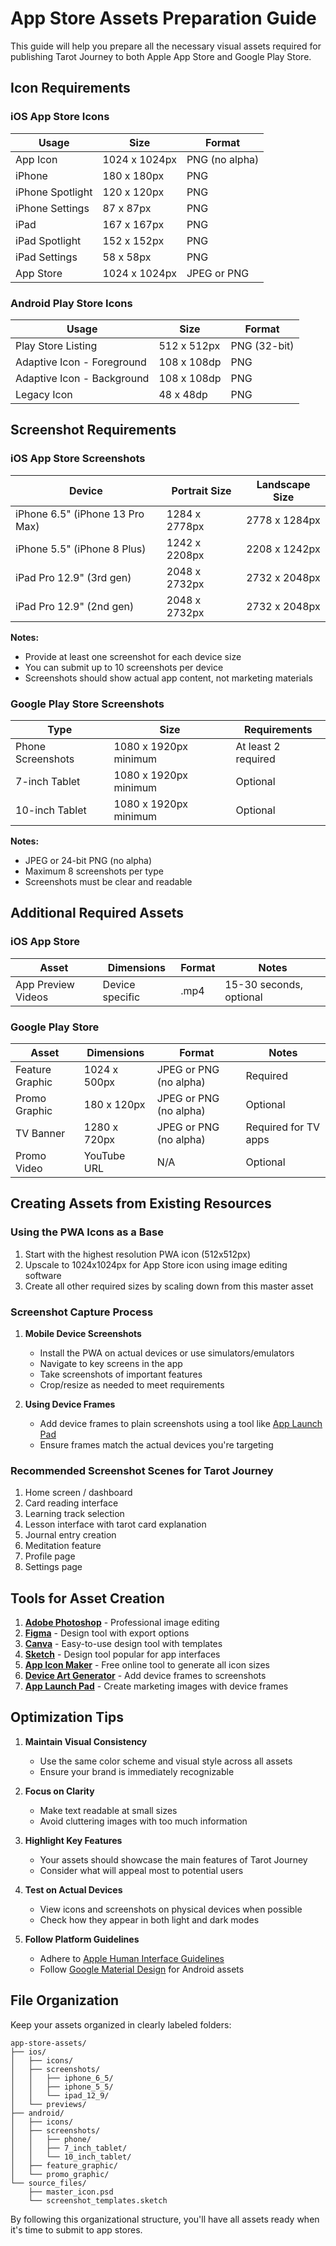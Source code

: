# App Store Assets Preparation Guide

This guide will help you prepare all the necessary visual assets required for publishing Tarot Journey to both Apple App Store and Google Play Store.

## Icon Requirements

### iOS App Store Icons

| Usage | Size | Format |
|-------|------|--------|
| App Icon | 1024 x 1024px | PNG (no alpha) |
| iPhone | 180 x 180px | PNG |
| iPhone Spotlight | 120 x 120px | PNG |
| iPhone Settings | 87 x 87px | PNG |
| iPad | 167 x 167px | PNG |
| iPad Spotlight | 152 x 152px | PNG |
| iPad Settings | 58 x 58px | PNG |
| App Store | 1024 x 1024px | JPEG or PNG |

### Android Play Store Icons

| Usage | Size | Format |
|-------|------|--------|
| Play Store Listing | 512 x 512px | PNG (32-bit) |
| Adaptive Icon - Foreground | 108 x 108dp | PNG |
| Adaptive Icon - Background | 108 x 108dp | PNG |
| Legacy Icon | 48 x 48dp | PNG |

## Screenshot Requirements

### iOS App Store Screenshots

| Device | Portrait Size | Landscape Size |
|--------|---------------|---------------|
| iPhone 6.5" (iPhone 13 Pro Max) | 1284 x 2778px | 2778 x 1284px |
| iPhone 5.5" (iPhone 8 Plus) | 1242 x 2208px | 2208 x 1242px |
| iPad Pro 12.9" (3rd gen) | 2048 x 2732px | 2732 x 2048px |
| iPad Pro 12.9" (2nd gen) | 2048 x 2732px | 2732 x 2048px |

**Notes:**
- Provide at least one screenshot for each device size
- You can submit up to 10 screenshots per device
- Screenshots should show actual app content, not marketing materials

### Google Play Store Screenshots

| Type | Size | Requirements |
|------|------|--------------|
| Phone Screenshots | 1080 x 1920px minimum | At least 2 required |
| 7-inch Tablet | 1080 x 1920px minimum | Optional |
| 10-inch Tablet | 1080 x 1920px minimum | Optional |

**Notes:**
- JPEG or 24-bit PNG (no alpha)
- Maximum 8 screenshots per type
- Screenshots must be clear and readable

## Additional Required Assets

### iOS App Store

| Asset | Dimensions | Format | Notes |
|-------|------------|--------|-------|
| App Preview Videos | Device specific | .mp4 | 15-30 seconds, optional |

### Google Play Store

| Asset | Dimensions | Format | Notes |
|-------|------------|--------|-------|
| Feature Graphic | 1024 x 500px | JPEG or PNG (no alpha) | Required |
| Promo Graphic | 180 x 120px | JPEG or PNG (no alpha) | Optional |
| TV Banner | 1280 x 720px | JPEG or PNG (no alpha) | Required for TV apps |
| Promo Video | YouTube URL | N/A | Optional |

## Creating Assets from Existing Resources

### Using the PWA Icons as a Base

1. Start with the highest resolution PWA icon (512x512px)
2. Upscale to 1024x1024px for App Store icon using image editing software
3. Create all other required sizes by scaling down from this master asset

### Screenshot Capture Process

1. **Mobile Device Screenshots**
   - Install the PWA on actual devices or use simulators/emulators
   - Navigate to key screens in the app
   - Take screenshots of important features
   - Crop/resize as needed to meet requirements

2. **Using Device Frames**
   - Add device frames to plain screenshots using a tool like [App Launch Pad](https://theapplaunchpad.com/)
   - Ensure frames match the actual devices you're targeting

### Recommended Screenshot Scenes for Tarot Journey

1. Home screen / dashboard
2. Card reading interface
3. Learning track selection
4. Lesson interface with tarot card explanation
5. Journal entry creation
6. Meditation feature
7. Profile page
8. Settings page

## Tools for Asset Creation

1. **[Adobe Photoshop](https://www.adobe.com/products/photoshop.html)** - Professional image editing
2. **[Figma](https://www.figma.com/)** - Design tool with export options
3. **[Canva](https://www.canva.com/)** - Easy-to-use design tool with templates
4. **[Sketch](https://www.sketch.com/)** - Design tool popular for app interfaces
5. **[App Icon Maker](https://appiconmaker.co/)** - Free online tool to generate all icon sizes
6. **[Device Art Generator](https://developer.android.com/distribute/marketing-tools/device-art-generator)** - Add device frames to screenshots
7. **[App Launch Pad](https://theapplaunchpad.com/)** - Create marketing images with device frames

## Optimization Tips

1. **Maintain Visual Consistency**
   - Use the same color scheme and visual style across all assets
   - Ensure your brand is immediately recognizable

2. **Focus on Clarity**
   - Make text readable at small sizes
   - Avoid cluttering images with too much information

3. **Highlight Key Features**
   - Your assets should showcase the main features of Tarot Journey
   - Consider what will appeal most to potential users

4. **Test on Actual Devices**
   - View icons and screenshots on physical devices when possible
   - Check how they appear in both light and dark modes

5. **Follow Platform Guidelines**
   - Adhere to [Apple Human Interface Guidelines](https://developer.apple.com/design/human-interface-guidelines/)
   - Follow [Google Material Design](https://material.io/design) for Android assets

## File Organization

Keep your assets organized in clearly labeled folders:

```
app-store-assets/
├── ios/
│   ├── icons/
│   ├── screenshots/
│   │   ├── iphone_6_5/
│   │   ├── iphone_5_5/
│   │   └── ipad_12_9/
│   └── previews/
├── android/
│   ├── icons/
│   ├── screenshots/
│   │   ├── phone/
│   │   ├── 7_inch_tablet/
│   │   └── 10_inch_tablet/
│   ├── feature_graphic/
│   └── promo_graphic/
└── source_files/
    ├── master_icon.psd
    └── screenshot_templates.sketch
```

By following this organizational structure, you'll have all assets ready when it's time to submit to app stores.